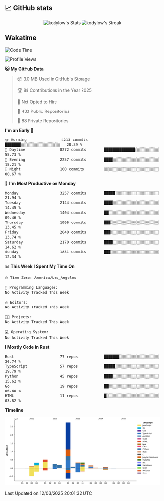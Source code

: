 ## 📈 GitHub stats
<!--START_SECTION:github-->
<div class="badges-githubstats">
  <p align="center">
    <img src="https://github-readme-stats.vercel.app/api?username=kodylow&theme=tokyonight&show_icons=true&hide_border=true&count_private=true" alt="kodylow's Stats" height="165">
    <img src="https://github-readme-streak-stats.herokuapp.com/?user=kodylow&theme=tokyonight&hide_border=true" alt="kodylow's Streak" height="165">
  </p>
</div>
<!--END_SECTION:github-->

## Wakatime 
<!--START_SECTION:waka-->
![Code Time](http://img.shields.io/badge/Code%20Time-1%2C294%20hrs%2031%20mins-blue)

![Profile Views](http://img.shields.io/badge/Profile%20Views-0-blue)

**🐱 My GitHub Data** 

> 📦 3.0 MB Used in GitHub's Storage 
 > 
> 🏆 88 Contributions in the Year 2025
 > 
> 🚫 Not Opted to Hire
 > 
> 📜 433 Public Repositories 
 > 
> 🔑 88 Private Repositories 
 > 
**I'm an Early 🐤** 

```text
🌞 Morning                4213 commits        ███████░░░░░░░░░░░░░░░░░░   28.39 % 
🌆 Daytime                8272 commits        ██████████████░░░░░░░░░░░   55.73 % 
🌃 Evening                2257 commits        ████░░░░░░░░░░░░░░░░░░░░░   15.21 % 
🌙 Night                  100 commits         ░░░░░░░░░░░░░░░░░░░░░░░░░   00.67 % 
```
📅 **I'm Most Productive on Monday** 

```text
Monday                   3257 commits        █████░░░░░░░░░░░░░░░░░░░░   21.94 % 
Tuesday                  2144 commits        ████░░░░░░░░░░░░░░░░░░░░░   14.45 % 
Wednesday                1404 commits        ██░░░░░░░░░░░░░░░░░░░░░░░   09.46 % 
Thursday                 1996 commits        ███░░░░░░░░░░░░░░░░░░░░░░   13.45 % 
Friday                   2040 commits        ███░░░░░░░░░░░░░░░░░░░░░░   13.74 % 
Saturday                 2170 commits        ████░░░░░░░░░░░░░░░░░░░░░   14.62 % 
Sunday                   1831 commits        ███░░░░░░░░░░░░░░░░░░░░░░   12.34 % 
```


📊 **This Week I Spent My Time On** 

```text
🕑︎ Time Zone: America/Los_Angeles

💬 Programming Languages: 
No Activity Tracked This Week

🔥 Editors: 
No Activity Tracked This Week

🐱‍💻 Projects: 
No Activity Tracked This Week

💻 Operating System: 
No Activity Tracked This Week
```

**I Mostly Code in Rust** 

```text
Rust                     77 repos            ███████░░░░░░░░░░░░░░░░░░   26.74 % 
TypeScript               57 repos            █████░░░░░░░░░░░░░░░░░░░░   19.79 % 
Python                   45 repos            ████░░░░░░░░░░░░░░░░░░░░░   15.62 % 
Go                       19 repos            ██░░░░░░░░░░░░░░░░░░░░░░░   06.60 % 
HTML                     11 repos            █░░░░░░░░░░░░░░░░░░░░░░░░   03.82 % 
```



**Timeline**

![Lines of Code chart](https://raw.githubusercontent.com/Kodylow/Kodylow/master/assets/bar_graph.png)


 Last Updated on 12/03/2025 20:01:32 UTC
<!--END_SECTION:waka-->
